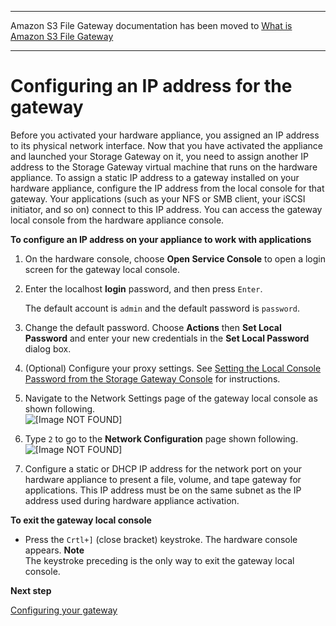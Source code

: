 --------

Amazon S3 File Gateway documentation has been moved to [What is Amazon S3 File Gateway](https://docs.aws.amazon.com/filegateway/latest/files3/WhatIsStorageGateway.html)

--------

# Configuring an IP address for the gateway<a name="appliance-configure-ip"></a>

Before you activated your hardware appliance, you assigned an IP address to its physical network interface\. Now that you have activated the appliance and launched your Storage Gateway on it, you need to assign another IP address to the Storage Gateway virtual machine that runs on the hardware appliance\. To assign a static IP address to a gateway installed on your hardware appliance, configure the IP address from the local console for that gateway\. Your applications \(such as your NFS or SMB client, your iSCSI initiator, and so on\) connect to this IP address\. You can access the gateway local console from the hardware appliance console\.

**To configure an IP address on your appliance to work with applications**

1. On the hardware console, choose **Open Service Console** to open a login screen for the gateway local console\.

1. Enter the localhost **login** password, and then press `Enter`\.

   The default account is `admin` and the default password is `password`\.

1. Change the default password\. Choose **Actions** then **Set Local Password** and enter your new credentials in the **Set Local Password** dialog box\.

1. \(Optional\) Configure your proxy settings\. See [Setting the Local Console Password from the Storage Gateway Console](manage-on-premises-common.md#set-password) for instructions\.

1. Navigate to the Network Settings page of the gateway local console as shown following\.  
![\[Image NOT FOUND\]](http://docs.aws.amazon.com/storagegateway/latest/userguide/images/ApplianceNetworkSettings.png)  
  


1. Type `2` to go to the **Network Configuration** page shown following\.  
![\[Image NOT FOUND\]](http://docs.aws.amazon.com/storagegateway/latest/userguide/images/ApplianceNetworkConfiguration.png)  
  


1. Configure a static or DHCP IP address for the network port on your hardware appliance to present a file, volume, and tape gateway for applications\. This IP address must be on the same subnet as the IP address used during hardware appliance activation\.

**To exit the gateway local console**
+ Press the `Crtl+]` \(close bracket\) keystroke\. The hardware console appears\.
**Note**  
The keystroke preceding is the only way to exit the gateway local console\.

**Next step**

[Configuring your gateway](appliance-configure-gateway.md)